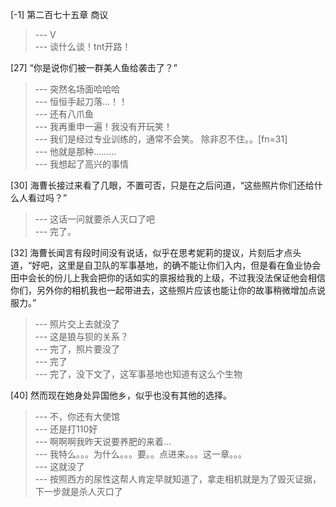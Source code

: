 
[-1] 第二百七十五章 商议
>--- Ⅴ<br>
>--- 谈什么谈！tnt开路！<br>

[27] “你是说你们被一群美人鱼给袭击了？”
>--- 突然名场面哈哈哈<br>
>--- 恒恒手起刀落…！！<br>
>--- 还有八爪鱼<br>
>--- 我再重申一遍！我没有开玩笑！<br>
>--- 我们是经过专业训练的，通常不会笑。
除非忍不住。。[fn=31]<br>
>--- 他就是那种………<br>
>--- 我想起了高兴的事情<br>

[30] 海曹长接过来看了几眼，不置可否，只是在之后问道，“这些照片你们还给什么人看过吗？”
>--- 这话一问就要杀人灭口了吧<br>
>--- 完了。<br>

[32] 海曹长闻言有段时间没有说话，似乎在思考妮莉的提议，片刻后才点头道，“好吧，这里是自卫队的军事基地，的确不能让你们入内，但是看在鱼业协会田中会长的份儿上我会把你的话如实的禀报给我的上级，不过我没法保证他会相信你们，另外你的相机我也一起带进去，这些照片应该也能让你的故事稍微增加点说服力。”
>--- 照片交上去就没了<br>
>--- 这是狼与狈的关系？<br>
>--- 完了，照片要没了<br>
>--- 完了<br>
>--- 完了，没下文了，这军事基地也知道有这么个生物<br>

[40] 然而现在她身处异国他乡，似乎也没有其他的选择。
>--- 不，你还有大使馆<br>
>--- 还是打110好<br>
>--- 啊啊啊我昨天说要养肥的来着…<br>
>--- 我特么。。。为什么。。。要。。点进来。。。这一章。。。<br>
>--- 这就没了<br>
>--- 按照西方的尿性这帮人肯定早就知道了，拿走相机就是为了毁灭证据，下一步就是杀人灭口了<br>
